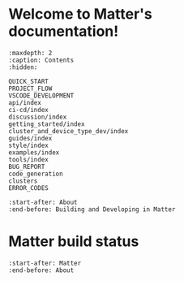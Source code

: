 # Welcome to Matter's documentation!

```{toctree}
:maxdepth: 2
:caption: Contents
:hidden:

QUICK_START
PROJECT_FLOW
VSCODE_DEVELOPMENT
api/index
ci-cd/index
discussion/index
getting_started/index
cluster_and_device_type_dev/index
guides/index
style/index
examples/index
tools/index
BUG_REPORT
code_generation
clusters
ERROR_CODES
```

```{include} README.md
:start-after: About
:end-before: Building and Developing in Matter
```

# Matter build status

```{include} README.md
:start-after: Matter
:end-before: About
```
